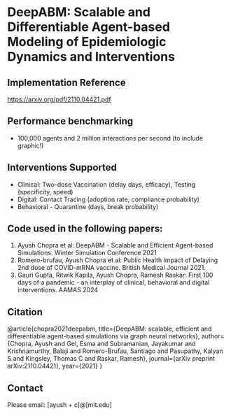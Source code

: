 # DeepABM: Scalable and Differentiable Agent-based Modeling of Epidemiologic Dynamics and Interventions

## Implementation Reference
https://arxiv.org/pdf/2110.04421.pdf

## Performance benchmarking
- 100,000 agents and 2 million interactions per second (to include graphic!)

## Interventions Supported

- Clinical: Two-dose Vaccination (delay days, efficacy), Testing (specificity, speed)
- Digital: Contact Tracing (adoption rate, compliance probability)
- Behavioral - Quarantine (days, break probability)

## Code used in the following papers:
1. Ayush Chopra et al: DeepABM - Scalable and Efficient Agent-based Simulations. Winter Simulation Conference 2021
2. Romero-brufau, Ayush Chopra et al: Public Health Impact of Delaying 2nd dose of COVID-mRNA vaccine. British Medical Journal 2021.
3. Gauri Gupta, Ritwik Kapila, Ayush Chopra, Ramesh Raskar: First 100 days of a pandemic - an interplay of clinical, behavioral and digital interventions. AAMAS 2024

## Citation
@article{chopra2021deepabm,
  title={DeepABM: scalable, efficient and differentiable agent-based simulations via graph neural networks},
  author={Chopra, Ayush and Gel, Esma and Subramanian, Jayakumar and Krishnamurthy, Balaji and Romero-Brufau, Santiago and Pasupathy, Kalyan S and Kingsley, Thomas C and Raskar, Ramesh},
  journal={arXiv preprint arXiv:2110.04421},
  year={2021}
}

## Contact
Please email: [ayush + c]@[mit.edu]
